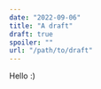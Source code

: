 ```yaml
---
date: "2022-09-06"
title: "A draft"
draft: true
spoiler: ""
url: "/path/to/draft"
---
```


Hello :)
